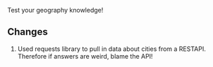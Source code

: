 Test your geography knowledge!

## Changes
1. Used requests library to pull in data about cities from a RESTAPI. Therefore if answers are weird, blame the API!
